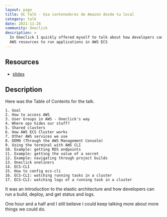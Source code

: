 ```yaml
---
layout: page
title: OC Talk - Usa contenedores de Amazon desde tu local
category: talk
date: 2021-11-26
community: Oneclick
description: >
  In Oneclick I quickly offered myself to talk about how developers can make use of
  AWS resources to run applications in AWS ECS
---
```


## Resources

* [slides](/assets/contenedores_amazon_desde_tu_local.pdf)

## Description


Here was the Table of Contents for the talk.  

    1. Goal
    2. How to access AWS
    3. User Groups in AWS - Oneclick's way
    4. Where ops hides our stuff?
    5. Shared clusters
    6. How AWS ECS Cluster works
    7. Other AWS services we use
    8. DEMO (Through the AWS Management Console)
    9. Using the terminal with AWS CLI
    10. Example: getting RDS endpoints
    11. Example: getting the value of a secret
    12. Example: navigating through project builds
    13. Oneclick oneliners
    14. ECS-CLI
    15. How to config ecs-cli
    16. ECS-CLI: watching running tasks in a cluster
    17. ECS-CLI: watching logs of a running task in a cluster
  
It was an introduction to the elastic architecture and how developers can run a build, deploy, and get status and logs.

One hour and a half and I still believe I could keep talking more about more things we could do.

